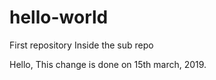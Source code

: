 # hello-world
First repository
Inside the sub repo

Hello, 
This change is done on 15th march, 2019.
